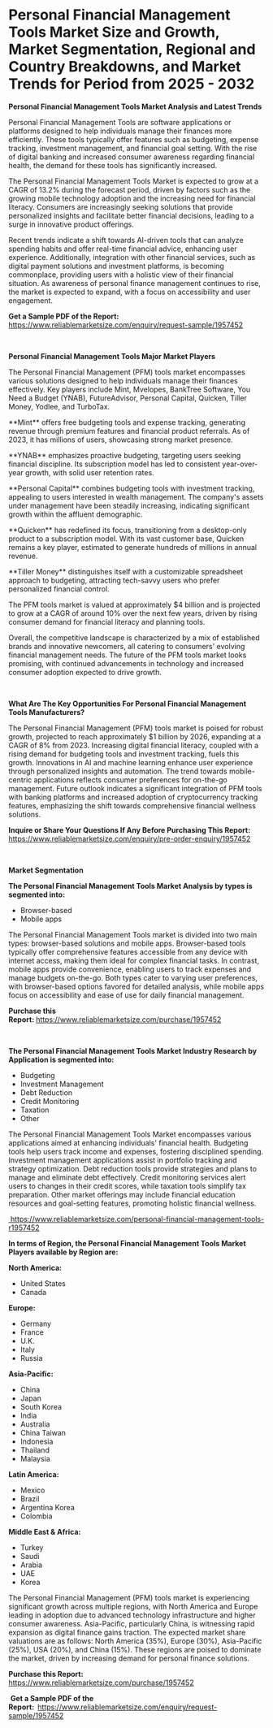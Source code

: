 <p><h1>Personal Financial Management Tools Market Size and Growth, Market Segmentation, Regional and Country Breakdowns, and Market Trends for Period from 2025 -  2032</h1></p><p><strong>Personal Financial Management Tools Market Analysis and Latest Trends</strong></p>
<p><p>Personal Financial Management Tools are software applications or platforms designed to help individuals manage their finances more efficiently. These tools typically offer features such as budgeting, expense tracking, investment management, and financial goal setting. With the rise of digital banking and increased consumer awareness regarding financial health, the demand for these tools has significantly increased.</p><p>The Personal Financial Management Tools Market is expected to grow at a CAGR of 13.2% during the forecast period, driven by factors such as the growing mobile technology adoption and the increasing need for financial literacy. Consumers are increasingly seeking solutions that provide personalized insights and facilitate better financial decisions, leading to a surge in innovative product offerings. </p><p>Recent trends indicate a shift towards AI-driven tools that can analyze spending habits and offer real-time financial advice, enhancing user experience. Additionally, integration with other financial services, such as digital payment solutions and investment platforms, is becoming commonplace, providing users with a holistic view of their financial situation. As awareness of personal finance management continues to rise, the market is expected to expand, with a focus on accessibility and user engagement.</p></p>
<p><strong>Get a Sample PDF of the Report:&nbsp;</strong> <a href="https://www.reliablemarketsize.com/enquiry/request-sample/1957452?utm_campaign=3560&utm_medium=2&utm_source=Github&utm_content=ia&utm_term=20042025&utm_id=personal-financial-management-tools">https://www.reliablemarketsize.com/enquiry/request-sample/1957452</a></p>
<p>&nbsp;</p>
<p><strong>Personal Financial Management Tools Major Market Players</strong></p>
<p><p>The Personal Financial Management (PFM) tools market encompasses various solutions designed to help individuals manage their finances effectively. Key players include Mint, Mvelopes, BankTree Software, You Need a Budget (YNAB), FutureAdvisor, Personal Capital, Quicken, Tiller Money, Yodlee, and TurboTax.</p><p>**Mint** offers free budgeting tools and expense tracking, generating revenue through premium features and financial product referrals. As of 2023, it has millions of users, showcasing strong market presence. </p><p>**YNAB** emphasizes proactive budgeting, targeting users seeking financial discipline. Its subscription model has led to consistent year-over-year growth, with solid user retention rates.</p><p>**Personal Capital** combines budgeting tools with investment tracking, appealing to users interested in wealth management. The company's assets under management have been steadily increasing, indicating significant growth within the affluent demographic.</p><p>**Quicken** has redefined its focus, transitioning from a desktop-only product to a subscription model. With its vast customer base, Quicken remains a key player, estimated to generate hundreds of millions in annual revenue.</p><p>**Tiller Money** distinguishes itself with a customizable spreadsheet approach to budgeting, attracting tech-savvy users who prefer personalized financial control. </p><p>The PFM tools market is valued at approximately $4 billion and is projected to grow at a CAGR of around 10% over the next few years, driven by rising consumer demand for financial literacy and planning tools.</p><p>Overall, the competitive landscape is characterized by a mix of established brands and innovative newcomers, all catering to consumers' evolving financial management needs. The future of the PFM tools market looks promising, with continued advancements in technology and increased consumer adoption expected to drive growth.</p></p>
<p>&nbsp;</p>
<p><strong>What Are The Key Opportunities For Personal Financial Management Tools Manufacturers?</strong></p>
<p><p>The Personal Financial Management (PFM) tools market is poised for robust growth, projected to reach approximately $1 billion by 2026, expanding at a CAGR of 8% from 2023. Increasing digital financial literacy, coupled with a rising demand for budgeting tools and investment tracking, fuels this growth. Innovations in AI and machine learning enhance user experience through personalized insights and automation. The trend towards mobile-centric applications reflects consumer preferences for on-the-go management. Future outlook indicates a significant integration of PFM tools with banking platforms and increased adoption of cryptocurrency tracking features, emphasizing the shift towards comprehensive financial wellness solutions.</p></p>
<p><strong>Inquire or Share Your Questions If Any Before Purchasing This Report:</strong> <a href="https://www.reliablemarketsize.com/enquiry/pre-order-enquiry/1957452?utm_campaign=3560&utm_medium=2&utm_source=Github&utm_content=ia&utm_term=20042025&utm_id=personal-financial-management-tools">https://www.reliablemarketsize.com/enquiry/pre-order-enquiry/1957452</a></p>
<p>&nbsp;</p>
<p><strong>Market Segmentation</strong></p>
<p><strong>The Personal Financial Management Tools Market Analysis by types is segmented into:</strong></p>
<p><ul><li>Browser-based</li><li>Mobile apps</li></ul></p>
<p><p>The Personal Financial Management Tools market is divided into two main types: browser-based solutions and mobile apps. Browser-based tools typically offer comprehensive features accessible from any device with internet access, making them ideal for complex financial tasks. In contrast, mobile apps provide convenience, enabling users to track expenses and manage budgets on-the-go. Both types cater to varying user preferences, with browser-based options favored for detailed analysis, while mobile apps focus on accessibility and ease of use for daily financial management.</p></p>
<p><strong>Purchase this Report:&nbsp;</strong><a href="https://www.reliablemarketsize.com/purchase/1957452?utm_campaign=3560&utm_medium=2&utm_source=Github&utm_content=ia&utm_term=20042025&utm_id=personal-financial-management-tools">https://www.reliablemarketsize.com/purchase/1957452</a></p>
<p>&nbsp;</p>
<p><strong>The Personal Financial Management Tools Market Industry Research by Application is segmented into:</strong></p>
<p><ul><li>Budgeting</li><li>Investment Management</li><li>Debt Reduction</li><li>Credit Monitoring</li><li>Taxation</li><li>Other</li></ul></p>
<p><p>The Personal Financial Management Tools Market encompasses various applications aimed at enhancing individuals' financial health. Budgeting tools help users track income and expenses, fostering disciplined spending. Investment management applications assist in portfolio tracking and strategy optimization. Debt reduction tools provide strategies and plans to manage and eliminate debt effectively. Credit monitoring services alert users to changes in their credit scores, while taxation tools simplify tax preparation. Other market offerings may include financial education resources and goal-setting features, promoting holistic financial wellness.</p></p>
<p><a href="https://www.reliablemarketsize.com/personal-financial-management-tools-r1957452?utm_campaign=3560&utm_medium=2&utm_source=Github&utm_content=ia&utm_term=20042025&utm_id=personal-financial-management-tools">&nbsp;https://www.reliablemarketsize.com/personal-financial-management-tools-r1957452</a></p>
<p><strong>In terms of Region, the Personal Financial Management Tools Market Players available by Region are:</strong></p>
<p>
    <p> <strong> North America: </strong>
        <ul>
            <li>United States</li>
            <li>Canada</li>
        </ul>
        </p> 
    <p> <strong> Europe: </strong>
        <ul>
            <li>Germany</li>
            <li>France</li>
            <li>U.K.</li>
            <li>Italy</li>
            <li>Russia</li>
        </ul>
        </p> 
    <p> <strong> Asia-Pacific: </strong>
        <ul>
            <li>China</li>
            <li>Japan</li>
            <li>South Korea</li>
            <li>India</li>
            <li>Australia</li>
            <li>China Taiwan</li>
            <li>Indonesia</li>
            <li>Thailand</li>
            <li>Malaysia</li>
        </ul>
        </p> 
    <p> <strong> Latin America: </strong>
        <ul>
            <li>Mexico</li>
            <li>Brazil</li>
            <li>Argentina Korea</li>
            <li>Colombia</li>
        </ul>
        </p> 
    <p> <strong> Middle East & Africa: </strong>
        <ul>
            <li>Turkey</li>
            <li>Saudi</li>
            <li>Arabia</li>
            <li>UAE</li>
            <li>Korea</li>
        </ul>
    </p>
    </p>
<p><p>The Personal Financial Management (PFM) tools market is experiencing significant growth across multiple regions, with North America and Europe leading in adoption due to advanced technology infrastructure and higher consumer awareness. Asia-Pacific, particularly China, is witnessing rapid expansion as digital finance gains traction. The expected market share valuations are as follows: North America (35%), Europe (30%), Asia-Pacific (25%), USA (20%), and China (15%). These regions are poised to dominate the market, driven by increasing demand for personal finance solutions.</p></p>
<p><strong>Purchase this Report: </strong><a href="https://www.reliablemarketsize.com/purchase/1957452?utm_campaign=3560&utm_medium=2&utm_source=Github&utm_content=ia&utm_term=20042025&utm_id=personal-financial-management-tools">https://www.reliablemarketsize.com/purchase/1957452</a></p>
<p>&nbsp;<strong>Get a Sample PDF of the Report:&nbsp;&nbsp;</strong><a href="https://www.reliablemarketsize.com/enquiry/request-sample/1957452?utm_campaign=3560&utm_medium=2&utm_source=Github&utm_content=ia&utm_term=20042025&utm_id=personal-financial-management-tools">https://www.reliablemarketsize.com/enquiry/request-sample/1957452</a></p>
<p><strong></strong></p>
<p><p></p><p></p><p></p></p>